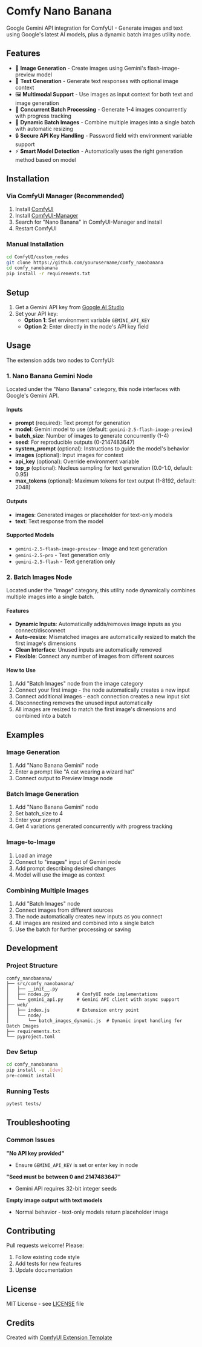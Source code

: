 # Comfy Nano Banana

Google Gemini API integration for ComfyUI - Generate images and text using Google's latest AI models, plus a dynamic batch images utility node.

## Features

- 🎨 **Image Generation** - Create images using Gemini's flash-image-preview model
- 📝 **Text Generation** - Generate text responses with optional image context
- 🖼️ **Multimodal Support** - Use images as input context for both text and image generation
- 🚀 **Concurrent Batch Processing** - Generate 1-4 images concurrently with progress tracking
- 🔀 **Dynamic Batch Images** - Combine multiple images into a single batch with automatic resizing
- 🔒 **Secure API Key Handling** - Password field with environment variable support
- ⚡ **Smart Model Detection** - Automatically uses the right generation method based on model

## Installation

### Via ComfyUI Manager (Recommended)
1. Install [ComfyUI](https://docs.comfy.org/get_started)
2. Install [ComfyUI-Manager](https://github.com/ltdrdata/ComfyUI-Manager)
3. Search for "Nano Banana" in ComfyUI-Manager and install
4. Restart ComfyUI

### Manual Installation
```bash
cd ComfyUI/custom_nodes
git clone https://github.com/yourusername/comfy_nanobanana
cd comfy_nanobanana
pip install -r requirements.txt
```

## Setup

1. Get a Gemini API key from [Google AI Studio](https://aistudio.google.com/apikey)
2. Set your API key:
   - **Option 1**: Set environment variable `GEMINI_API_KEY`
   - **Option 2**: Enter directly in the node's API key field

## Usage

The extension adds two nodes to ComfyUI:

### 1. Nano Banana Gemini Node
Located under the "Nano Banana" category, this node interfaces with Google's Gemini API.

#### Inputs
- **prompt** (required): Text prompt for generation
- **model**: Gemini model to use (default: `gemini-2.5-flash-image-preview`)
- **batch_size**: Number of images to generate concurrently (1-4)
- **seed**: For reproducible outputs (0-2147483647)
- **system_prompt** (optional): Instructions to guide the model's behavior
- **images** (optional): Input images for context
- **api_key** (optional): Override environment variable
- **top_p** (optional): Nucleus sampling for text generation (0.0-1.0, default: 0.95)
- **max_tokens** (optional): Maximum tokens for text output (1-8192, default: 2048)

#### Outputs
- **images**: Generated images or placeholder for text-only models
- **text**: Text response from the model

#### Supported Models
- `gemini-2.5-flash-image-preview` - Image and text generation
- `gemini-2.5-pro` - Text generation only
- `gemini-2.5-flash` - Text generation only

### 2. Batch Images Node
Located under the "image" category, this utility node dynamically combines multiple images into a single batch.

#### Features
- **Dynamic Inputs**: Automatically adds/removes image inputs as you connect/disconnect
- **Auto-resize**: Mismatched images are automatically resized to match the first image's dimensions
- **Clean Interface**: Unused inputs are automatically removed
- **Flexible**: Connect any number of images from different sources

#### How to Use
1. Add "Batch Images" node from the image category
2. Connect your first image - the node automatically creates a new input
3. Connect additional images - each connection creates a new input slot
4. Disconnecting removes the unused input automatically
5. All images are resized to match the first image's dimensions and combined into a batch

## Examples

### Image Generation
1. Add "Nano Banana Gemini" node
2. Enter a prompt like "A cat wearing a wizard hat"
3. Connect output to Preview Image node

### Batch Image Generation
1. Add "Nano Banana Gemini" node
2. Set batch_size to 4
3. Enter your prompt
4. Get 4 variations generated concurrently with progress tracking

### Image-to-Image
1. Load an image
2. Connect to "images" input of Gemini node
3. Add prompt describing desired changes
4. Model will use the image as context

### Combining Multiple Images
1. Add "Batch Images" node
2. Connect images from different sources
3. The node automatically creates new inputs as you connect
4. All images are resized and combined into a single batch
5. Use the batch for further processing or saving

## Development

### Project Structure
```
comfy_nanobanana/
├── src/comfy_nanobanana/
│   ├── __init__.py
│   ├── nodes.py          # ComfyUI node implementations
│   └── gemini_api.py     # Gemini API client with async support
├── web/
│   ├── index.js          # Extension entry point
│   └── node/
│       └── batch_images_dynamic.js  # Dynamic input handling for Batch Images
├── requirements.txt
└── pyproject.toml
```

### Dev Setup
```bash
cd comfy_nanobanana
pip install -e .[dev]
pre-commit install
```

### Running Tests
```bash
pytest tests/
```

## Troubleshooting

### Common Issues

**"No API key provided"**
- Ensure `GEMINI_API_KEY` is set or enter key in node

**"Seed must be between 0 and 2147483647"**
- Gemini API requires 32-bit integer seeds

**Empty image output with text models**
- Normal behavior - text-only models return placeholder image

## Contributing

Pull requests welcome! Please:
1. Follow existing code style
2. Add tests for new features
3. Update documentation

## License

MIT License - see [LICENSE](LICENSE) file

## Credits

Created with [ComfyUI Extension Template](https://github.com/Comfy-Org/cookiecutter-comfy-extension)